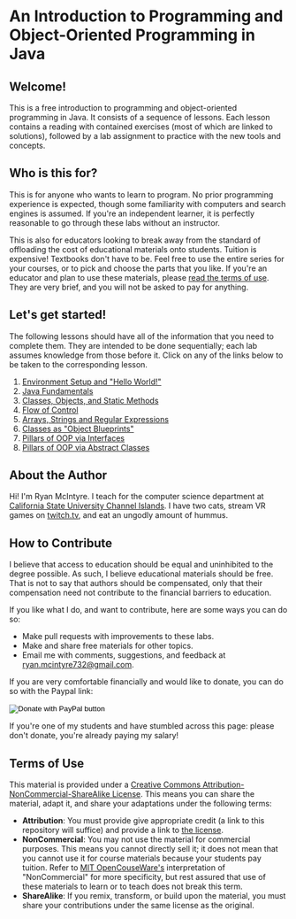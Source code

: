 # An Introduction to Programming and Object-Oriented Programming in Java

## Welcome!

This is a free introduction to programming and object-oriented programming in Java. It consists of a sequence of lessons. Each lesson contains a reading with contained exercises (most of which are linked to solutions), followed by a lab assignment to practice with the new tools and concepts.

## Who is this for?

This is for anyone who wants to learn to program. No prior programming experience is expected, though some familiarity with computers and search engines is assumed. If you're an independent learner, it is perfectly reasonable to go through these labs without an instructor.

This is also for educators looking to break away from the standard of offloading the cost of educational materials onto students. Tuition is expensive! Textbooks don't have to be. Feel free to use the entire series for your courses, or to pick and choose the parts that you like. If you're an educator and plan to use these materials, please [read the terms of use](#termsOfUse). They are very brief, and you will not be asked to pay for anything.

## Let's get started!

The following lessons should have all of the information that you need to complete them. They are intended to be done sequentially; each lab assumes knowledge from those before it. Click on any of the links below to be taken to the corresponding lesson.

1. [Environment Setup and "Hello World!"](https://github.com/arewhyaeenn/OOP_HELLO_WORLD)
2. [Java Fundamentals](https://github.com/arewhyaeenn/OOP_JAVA_FUNDAMENTALS)
3. [Classes, Objects, and Static Methods](https://github.com/arewhyaeenn/OOP_CLASSES_OBJECTS_METHODS)
4. [Flow of Control](https://github.com/arewhyaeenn/OOP_FLOW_OF_CONTROL)
5. [Arrays, Strings and Regular Expressions](https://github.com/arewhyaeenn/OOP_ARRAYS_STRINGS_REGEX)
6. [Classes as "Object Blueprints"](https://github.com/arewhyaeenn/OOP_CLASSES_CONSTRUCTION_OBJECTS)
7. [Pillars of OOP via Interfaces](https://github.com/arewhyaeenn/OOP_PILLARS_1)
8. [Pillars of OOP via Abstract Classes](https://github.com/arewhyaeenn/OOP_PILLARS_2)

## About the Author

Hi! I'm Ryan McIntyre. I teach for the computer science department at [California State University Channel Islands](https://www.csuci.edu). I have two cats, stream VR games on [twitch.tv](twitch.tv), and eat an ungodly amount of hummus.

## How to Contribute

I believe that access to education should be equal and uninhibited to the degree possible. As such, I believe educational materials should be free. That is not to say that authors should be compensated, only that their compensation need not contribute to the financial barriers to education.

If you like what I do, and want to contribute, here are some ways you can do so:

* Make pull requests with improvements to these labs.
* Make and share free materials for other topics.
* Email me with comments, suggestions, and feedback at <a href="mailto:ryan.mcintyre732@gmail.com">ryan.mcintyre732@gmail.com</a>.

If you are very comfortable financially and would like to donate, you can do so with the Paypal link:

<form action="https://www.paypal.com/cgi-bin/webscr" method="post" target="_top">
<input type="hidden" name="cmd" value="_donations" />
<input type="hidden" name="business" value="TAF3Z6U6AGBTG" />
<input type="hidden" name="currency_code" value="USD" />
<input type="image" src="https://www.paypalobjects.com/en_US/i/btn/btn_donateCC_LG.gif" border="0" name="submit" title="PayPal - The safer, easier way to pay online!" alt="Donate with PayPal button" />
<img alt="" border="0" src="https://www.paypal.com/en_US/i/scr/pixel.gif" width="1" height="1" />
</form>

If you're one of my students and have stumbled across this page: please don't donate, you're already paying my salary!

## <a name="termsOfUse"></a> Terms of Use

This material is provided under a [Creative Commons Attribution-NonCommercial-ShareAlike License](https://creativecommons.org/licenses/by-nc-sa/4.0/). This means you can share the material, adapt it, and share your adaptations under the following terms:

* **Attribution**: You must provide give appropriate credit (a link to this repository will suffice) and provide a link to [the license](https://creativecommons.org/licenses/by-nc-sa/4.0/).
* **NonCommercial**: You may not use the material for commercial purposes. This means you cannot directly sell it; it does not mean that you cannot use it for course materials because your students pay tuition. Refer to [MIT OpenCouseWare's](https://ocw.mit.edu/terms/#noncomm) interpretation of "NonCommercial" for more specificity, but rest assured that use of these materials to learn or to teach does not break this term.
* **ShareAlike**: If you remix, transform, or build upon the material, you must share your contributions under the same license as the original.
